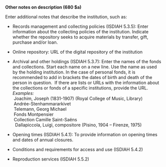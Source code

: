 **Other notes on description (680 $a)**

Enter additional notes that describe the institution, such as:

- Records management and collecting policies&nbsp;(ISDIAH 5.3.5): Enter information about the collecting policies of the institution. Indicate whether the repository seeks to acquire materials by transfer, gift, purchase and/or loan.
- Online repository: URL of the digital repository of the institution
- Archival and other holdings (ISDIAH 5.3.7):&nbsp;Enter the names of the fonds and collections. Start each name on a new line. Use the name as used by the holding institution. In the case of personal fonds, it is recommended to add in brackets the dates of birth and death of the person in question.&nbsp; If there are lists or URLs with the information about the collections or fonds of a specific institutions, provide the URL.&nbsp;  
  _Examples:_  
  &nbsp;Joachim, Joseph (1831-1907)&nbsp;(Royal College of Music, Library)  
  &nbsp;Andrée-Stenhammararkivet  
  &nbsp;Telemann, Georg Michael  
  &nbsp;Fonds Montpensier  
  &nbsp;Collection Camille Saint-Saëns  
  &nbsp;&nbsp;Dallapiccola, Luigi, compositore (Pisino, 1904 – Firenze, 1975)&nbsp;

- Opening times (ISDIAH 5.4.1): To provide information on opening times and dates of annual closures.
- Conditions and requirements for access and use (ISDIAH 5.4.2)
- Reproduction services (ISDIAH 5.5.2)